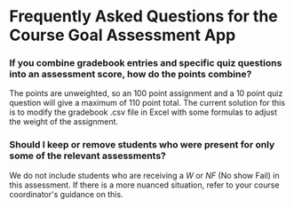 # Frequently Asked Questions for the Course Goal Assessment App

### If you combine gradebook entries and specific quiz questions into an assessment score, how do the points combine?

The points are unweighted, so an 100 point assignment and a 10 point quiz question will give a maximum of 110 point total. The current solution for this is to modify the gradebook .csv file in Excel with some formulas to adjust the weight of the assignment.

### Should I keep or remove students who were present for only some of the relevant assessments?

We do not include students who are receiving a _W_ or _NF_ (No show Fail) in this assessment. If there is a more nuanced situation, refer to your course coordinator's guidance on this.

